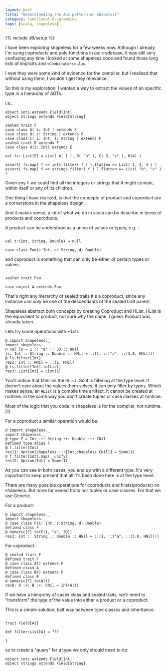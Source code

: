 ```yaml
---
layout: post
title: "Understanding the Aux pattern on shapeless"
category: Functional Programming
tags: [scala, shapeless]
---
```

{% include JB/setup %}

I have been exploring shapeless for a few weeks now. Although I already I'm using coproducts and poly functions in our codebase, it was still very confusing any time I looked at some shapeless code and found those long lists of implicits and `<Combinators>.Aux`.

I new they were some kind of evidence for the compiler, but I realized that without using them, I wouldn't get they relevance.

So this is my exploration. I wanted a way to extract the values of an specific type in a hierarchy of ADTs.

i.e.:

```
object ints extends Field[Int]
object strings extends Field[String]

sealed trait F
case class A( i: Int ) extends F
case class B( s: String ) extends F
case class C( i: Int, s: String ) extends F
sealed trait E extends F
case class H(i: Int) extends E

val fs: List[F] = List( A( 1 ), B( "b" ), C( 3, "c" ), H(4) )

assert( fs.map( f => ints.filter( f ) ).flatten == List( 1, 3, 4 ) )
assert( fs.map( f => strings.filter( f ) ).flatten == List( "b", "c" ) )
```

Given any `F`  we could find all the integers or strings that it might contain, within itself or any of its children.

One thing I have realized, is that the concepts of product and coproduct are a cornerstone in the shapeless design.

And it makes sense, a lot of what we do in scala can be describe in terms of products and coproducts.

A product can be understood as a union of values or types, e.g. :

```

val t:(Int, String, Double) = null

case class Foo(i:Int, s: String, d: Double)

```

and coproduct is something that can only be either of certain types or values:

```

sealed trait Foo

case object A extends Foo

```

That's right any hierarchy of sealed traits it's a coproduct, since any instance can only be one of the descendants of the sealed trait parent.

Shapeless abstract both concepts by creating Coproduct and HList. HList is the equivalent to product, not sure why the name, I guess Product was already taken.

Lets try some operations with HList.

```
@ import shapeless._
import shapeless._
@ val ls = 1 :: "a" :: 3D :: HNil
ls: Int :: String :: Double :: HNil = ::(1, ::("a", ::(3.0, HNil)))
@ ls.filter[Int]
res2: Int :: HNil = ::(1, HNil)
@ ls.filter[Int].to[List]
res3: List[Int] = List(1)
```

You'll notice that filter on the `HList`. So it is filtering at the type level. It doesn't care about the values them selves, it can only filter by types. Which makes sense, an `HList` is a compile time artifact. It cannot be created at runtime, in the same way you don't create tuples or case classes at runtime.

Most of the logic that you code in shapeless is for the compiler, not runtime.[1]

For a coproduct a similar operation would be:

```
@ import shapeless._
import shapeless._
@ type F = Int :+: String :+: Double :+: CNil
Defined type alias F
@ f.filter[Int]
res11: Option[shapeless.:+:[Int,shapeless.CNil]] = Some(1)
@ f.filter[Int].map(_.unify)
res12: Option[Int] = Some(1)
```

As you can see in both cases, you end up with a different type. It's very important to keep present that all it's been done here is at the type level.

There are many possible operations for coproducts and hlists(products) on shapeless. But none for sealed traits nor tuples or case classes. For that we use Generic.

For a product:

```
@ import shapeless._
import shapeless._
@ case class F(i: Int, s:String, d: Double)
defined class F
@ Generic[F].to(F(1, "a", 3D))
res2: Int :: String :: Double :: HNil = ::(1, ::("a", ::(3.0, HNil)))
```

For coproduct:

```
@ sealed trait F
defined trait F
@ case class A() extends F
defined class A
@ case class B() extends F
defined class B
@ Generic[F].to(A())
res6: A :+: B :+: CNil = Inl(A())
```

If we have a hierarchy of  cases class and sealed traits, we'll need to "transform" the type of the value into either a product or a coproduct.

This is a simple solution, half way between type classes and inheritance.

```

trait Field[A]{

def filter:List[A] = ???

}
```

so to create a "query" for a type we only should need to do:
```
object ints extends Field[Int]
object strings extends Field[String]
```
